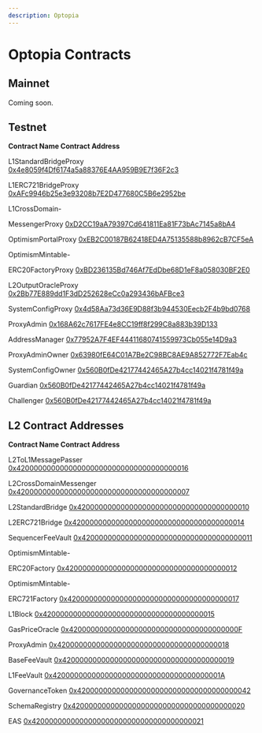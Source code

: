 ```yaml
---
description: Optopia
---
```


# Optopia Contracts

## **Mainnet**

Coming soon.

## **Testnet**

**Contract Name                                                Contract Address**

L1StandardBridgeProxy          [ 0x4e8059f4Df6174a5a88376E4AA959B9E7f36F2c3](https://scan-testnet.optopia.ai/address/0x4e8059f4Df6174a5a88376E4AA959B9E7f36F2c3)

L1ERC721BridgeProxy              [0xAFc9946b25e3e93208b7E2D477680C5B6e2952be](https://scan-testnet.optopia.ai/address/0xAFc9946b25e3e93208b7E2D477680C5B6e2952be)

L1CrossDomain-

MessengerProxy                        [0xD2CC19aA79397Cd641811Ea81F73bAc7145a8bA4](https://scan-testnet.optopia.ai/address/0xD2CC19aA79397Cd641811Ea81F73bAc7145a8bA4)

OptimismPortalProxy              [ 0xEB2C00187B62418ED4A75135588b8962cB7CF5eA](https://scan-testnet.optopia.ai/address/0xEB2C00187B62418ED4A75135588b8962cB7CF5eA)

OptimismMintable-

ERC20FactoryProxy                [0xBD236135Bd746Af7EdDbe68D1eF8a058030BF2E0](https://scan-testnet.optopia.ai/address/0xBD236135Bd746Af7EdDbe68D1eF8a058030BF2E0)                   &#x20;

L2OutputOracleProxy              [0x2Bb77E889dd1F3dD252628eCc0a293436bAFBce3](https://scan-testnet.optopia.ai/address/0x2Bb77E889dd1F3dD252628eCc0a293436bAFBce3)

SystemConfigProxy                 [ 0x4d58Aa73d36E9D88f3b944530Eecb2F4b9bd0768](https://scan-testnet.optopia.ai/address/0x4d58Aa73d36E9D88f3b944530Eecb2F4b9bd0768)

ProxyAdmin                                [0x168A62c7617FE4e8CC19ff8f299C8a883b39D133](https://scan-testnet.optopia.ai/address/0x168A62c7617FE4e8CC19ff8f299C8a883b39D133)

AddressManager                      [0x77952A7F4EF44411680741559973Cb055e14D9a3](https://scan-testnet.optopia.ai/address/0x77952A7F4EF44411680741559973Cb055e14D9a3)

ProxyAdminOwner                    [0x63980fE64C01A7Be2C98BC8AE9A852772F7Eab4c](https://scan-testnet.optopia.ai/address/0x63980fE64C01A7Be2C98BC8AE9A852772F7Eab4c)

SystemConfigOwner                [0x560B0fDe42177442465A27b4cc14021f4781f49a](https://scan-testnet.optopia.ai/address/0x560B0fDe42177442465A27b4cc14021f4781f49a)

Guardian                                     [0x560B0fDe42177442465A27b4cc14021f4781f49a](https://scan-testnet.optopia.ai/address/0x560B0fDe42177442465A27b4cc14021f4781f49a)

Challenger                                   [0x560B0fDe42177442465A27b4cc14021f4781f49a](https://scan-testnet.optopia.ai/address/0x560B0fDe42177442465A27b4cc14021f4781f49a)



## **L2 Contract Addresses**



**Contract Name                                   Contract Address**

L2ToL1MessagePasser              [0x4200000000000000000000000000000000000016](https://scan-testnet.optopia.ai/address/0x4200000000000000000000000000000000000016)

L2CrossDomainMessenger      [0x4200000000000000000000000000000000000007](https://scan-testnet.optopia.ai/address/0x4200000000000000000000000000000000000007)

L2StandardBridge                      [0x4200000000000000000000000000000000000010](https://scan-testnet.optopia.ai/address/0x4200000000000000000000000000000000000010)

L2ERC721Bridge                         [0x4200000000000000000000000000000000000014](https://scan-testnet.optopia.ai/address/0x4200000000000000000000000000000000000014)

SequencerFeeVault                    [0x4200000000000000000000000000000000000011](https://scan-testnet.optopia.ai/address/0x4200000000000000000000000000000000000011)

OptimismMintable-

ERC20Factory                             [0x4200000000000000000000000000000000000012](https://scan-testnet.optopia.ai/address/0x4200000000000000000000000000000000000012)

OptimismMintable-

ERC721Factory                            [0x4200000000000000000000000000000000000017](https://scan-testnet.optopia.ai/address/0x4200000000000000000000000000000000000017)

L1Block                                           [0x4200000000000000000000000000000000000015](https://scan-testnet.optopia.ai/address/0x4200000000000000000000000000000000000015)

GasPriceOracle                            [0x420000000000000000000000000000000000000F](https://scan-testnet.optopia.ai/address/0x420000000000000000000000000000000000000F)

ProxyAdmin                                   [0x4200000000000000000000000000000000000018](https://scan-testnet.optopia.ai/address/0x4200000000000000000000000000000000000018)

BaseFeeVault                                [0x4200000000000000000000000000000000000019](https://scan-testnet.optopia.ai/address/0x4200000000000000000000000000000000000019)

L1FeeVault                                     [0x420000000000000000000000000000000000001A](https://scan-testnet.optopia.ai/address/0x420000000000000000000000000000000000001A)

GovernanceToken                        [0x4200000000000000000000000000000000000042](https://scan-testnet.optopia.ai/address/0x4200000000000000000000000000000000000042)

SchemaRegistry                          [0x4200000000000000000000000000000000000020](https://scan-testnet.optopia.ai/address/0x4200000000000000000000000000000000000020)

EAS                                                 [0x4200000000000000000000000000000000000021](https://scan-testnet.optopia.ai/address/0x4200000000000000000000000000000000000021)















